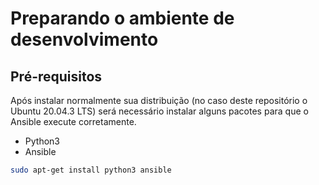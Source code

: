# Preparando o ambiente de desenvolvimento

## Pré-requisitos

Após instalar normalmente sua distribuição (no caso deste repositório o Ubuntu 20.04.3 LTS) será necessário instalar alguns pacotes para que o Ansible execute corretamente.

- Python3
- Ansible

```bash
sudo apt-get install python3 ansible
```
